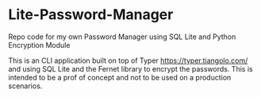 # Lite-Password-Manager
Repo code for my own Password Manager using SQL Lite and Python Encryption Module

This is an CLI application built on top of Typer https://typer.tiangolo.com/ and using SQL Lite and the Fernet library to encrypt the passwords. This is intended to be a prof of concept and not to be used on a production scenarios.

